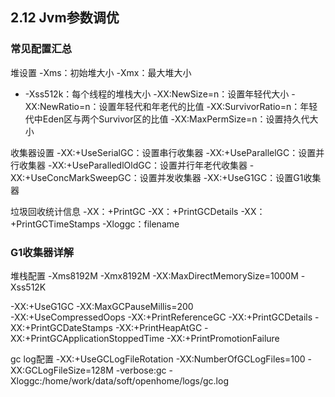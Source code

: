 ## 2.12 Jvm参数调优

### 常见配置汇总
堆设置
-Xms：初始堆大小
-Xmx：最大堆大小
* -Xss512k：每个线程的堆栈大小
-XX:NewSize=n：设置年轻代大小
-XX:NewRatio=n：设置年轻代和年老代的比值
-XX:SurvivorRatio=n：年轻代中Eden区与两个Survivor区的比值
-XX:MaxPermSize=n：设置持久代大小

收集器设置
-XX:+UseSerialGC：设置串行收集器
-XX:+UseParallelGC：设置并行收集器
-XX:+UseParalledlOldGC：设置并行年老代收集器
-XX:+UseConcMarkSweepGC：设置并发收集器
-XX:+UseG1GC：设置G1收集器

垃圾回收统计信息
-XX：+PrintGC
-XX：+PrintGCDetails
-XX：+PrintGCTimeStamps
-Xloggc：filename

### G1收集器详解

堆栈配置
-Xms8192M 
-Xmx8192M 
-XX:MaxDirectMemorySize=1000M 
-Xss512K

-XX:+UseG1GC 
-XX:MaxGCPauseMillis=200  
-XX:+UseCompressedOops 
-XX:+PrintReferenceGC 
-XX:+PrintGCDetails 
-XX:+PrintGCDateStamps 
-XX:+PrintHeapAtGC 
-XX:+PrintGCApplicationStoppedTime 
-XX:+PrintPromotionFailure 

gc log配置
-XX:+UseGCLogFileRotation 
-XX:NumberOfGCLogFiles=100 
-XX:GCLogFileSize=128M 
-verbose:gc 
-Xloggc:/home/work/data/soft/openhome/logs/gc.log  
